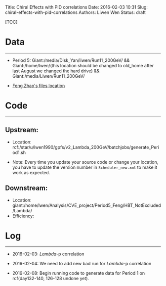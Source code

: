 Title: Chiral Effects with PID correlations
Date: 2016-02-03 10:31
Slug: chiral-effects-with-pid-correlations
Authors: Liwen Wen
Status: draft

[TOC]

# Data
- - - 
* Period 5: Giant:/media/Disk_Yan/liwen/Run11_200GeV/ && Giant:/home/lwen/(this location should be changed to old_home after last August we changed the hard drive) && Giant:/media/Liwen/Run11_200GeV/ 

* [Feng Zhao's files location]({filename}/data/feng_files.txt)

# Code
- - -
## Upstream:
   * Location: rcf:/star/u/lwen1990/gpfs/v2_Lambda_200GeV/batchjobs/generate_Period1.sh

   * Note: Every time you update your source code or change your location, you have to update the version number in `Scheduler_new.xml` to make it work as expected. 

## Downstream:
   * Location: giant:/home/lwen/Analysis/CVE_project/Period5_Feng/HBT_NotExcluded/Lambda/ 
   * Efficiency: 
# Log
- - -
* 2016-02-03: $Lambda$-p correlation

* 2016-02-04: We need to add new bad run for $Lambda$-p correlation

* 2016-02-08: Begin running code to generate data for Period 1 on rcf(day132-140, 126-128 undone yet).
